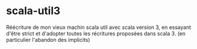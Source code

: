 # scala-util3

Réécriture de mon vieux machin scala util avec scala version 3, en essayant d'être strict et d'adopter toutes les récritures proposées dans scala 3.
(en particulier l'abandon des implicits)
